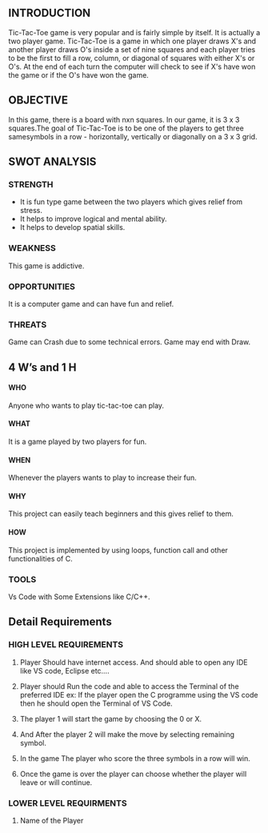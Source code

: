 ## INTRODUCTION

Tic-Tac-Toe game is very popular and is fairly simple by itself. It is actually a two player game. Tic-Tac-Toe is a game in which one player draws X's and another player draws O's inside a set of nine squares and each player tries to be the first to fill a row, column, or diagonal of squares with either X's or O's. At the end of each turn the computer will check to see if X's have won the game or if the O's have won the game.

## OBJECTIVE

In this game, there is a board with nxn squares. In our game, it is 3 x 3 squares.The goal of Tic-Tac-Toe is to be one of the players to get three samesymbols in a row - horizontally, vertically or diagonally on a 3 x 3 grid.

## SWOT ANALYSIS

### STRENGTH

- It is fun type game between the two players which gives relief from stress.
- It helps to improve logical and mental ability.
- It helps to develop spatial skills.

### WEAKNESS

This game is addictive.

### OPPORTUNITIES

It is a computer game and can have fun and relief.

### THREATS

Game can Crash due to some technical errors.
Game may end with Draw.

## 4 W’s and 1 H

#### WHO

Anyone who wants to play tic-tac-toe can play.

#### WHAT

It is a game played by two players for fun.

#### WHEN

Whenever the players wants to play to increase their fun.

#### WHY

This project can easily teach beginners and this gives relief to them.

#### HOW

This project is implemented by using loops, function call and other functionalities of C.

### TOOLS

Vs Code with Some Extensions like C/C++.

## Detail Requirements

### HIGH LEVEL REQUIREMENTS

1. Player Should have internet access. And should able to open any IDE like VS code, Eclipse etc….

2. Player should Run the code and able to access the Terminal of the preferred IDE ex: If the player open the C programme using the VS code then he should open the Terminal of VS Code.

3. The player 1 will start the game by choosing the 0 or X. 

4. And After the player 2 will make the move by selecting remaining symbol.

5. In the game The player who score the three symbols in a row will win.

6. Once the game is over the player can choose whether the player will leave or will continue.

### LOWER LEVEL REQUIRMENTS
1. Name of the Player
